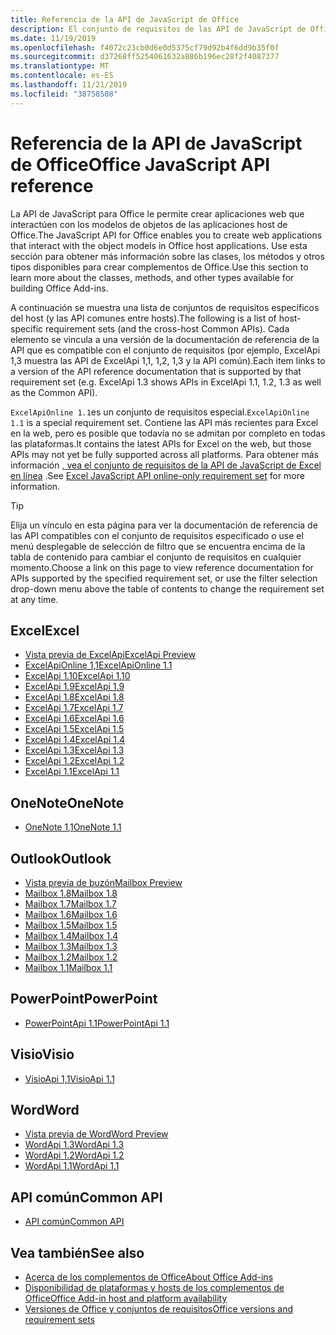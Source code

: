 ```yaml
---
title: Referencia de la API de JavaScript de Office
description: El conjunto de requisitos de las API de JavaScript de Office por host
ms.date: 11/19/2019
ms.openlocfilehash: f4072c23cb0d6e0d5375cf79d92b4f6dd9b35f0f
ms.sourcegitcommit: d37268ff5254061632a886b196ec28f2f4087377
ms.translationtype: MT
ms.contentlocale: es-ES
ms.lasthandoff: 11/21/2019
ms.locfileid: "38758508"
---
```

# <a name="office-javascript-api-reference"></a><span data-ttu-id="29ac1-103">Referencia de la API de JavaScript de Office</span><span class="sxs-lookup"><span data-stu-id="29ac1-103">Office JavaScript API reference</span></span>

<span data-ttu-id="29ac1-104">La API de JavaScript para Office le permite crear aplicaciones web que interactúen con los modelos de objetos de las aplicaciones host de Office.</span><span class="sxs-lookup"><span data-stu-id="29ac1-104">The JavaScript API for Office enables you to create web applications that interact with the object models in Office host applications.</span></span> <span data-ttu-id="29ac1-105">Use esta sección para obtener más información sobre las clases, los métodos y otros tipos disponibles para crear complementos de Office.</span><span class="sxs-lookup"><span data-stu-id="29ac1-105">Use this section to learn more about the classes, methods, and other types available for building Office Add-ins.</span></span>

<span data-ttu-id="29ac1-106">A continuación se muestra una lista de conjuntos de requisitos específicos del host (y las API comunes entre hosts).</span><span class="sxs-lookup"><span data-stu-id="29ac1-106">The following is a list of host-specific requirement sets (and the cross-host Common APIs).</span></span> <span data-ttu-id="29ac1-107">Cada elemento se vincula a una versión de la documentación de referencia de la API que es compatible con el conjunto de requisitos (por ejemplo, ExcelApi 1,3 muestra las API de ExcelApi 1,1, 1,2, 1,3 y la API común).</span><span class="sxs-lookup"><span data-stu-id="29ac1-107">Each item links to a version of the API reference documentation that is supported by that requirement set (e.g. ExcelApi 1.3 shows APIs in ExcelApi 1.1, 1.2, 1.3 as well as the Common API).</span></span>

<span data-ttu-id="29ac1-108">`ExcelApiOnline 1.1`es un conjunto de requisitos especial.</span><span class="sxs-lookup"><span data-stu-id="29ac1-108">`ExcelApiOnline 1.1` is a special requirement set.</span></span> <span data-ttu-id="29ac1-109">Contiene las API más recientes para Excel en la web, pero es posible que todavía no se admitan por completo en todas las plataformas.</span><span class="sxs-lookup"><span data-stu-id="29ac1-109">It contains the latest APIs for Excel on the web, but those APIs may not yet be fully supported across all platforms.</span></span> <span data-ttu-id="29ac1-110">Para obtener más información [, vea el conjunto de requisitos de la API de JavaScript de Excel en línea](/office/dev/add-ins/reference/requirement-sets/excel-api-online-requirement-set) .</span><span class="sxs-lookup"><span data-stu-id="29ac1-110">See [Excel JavaScript API online-only requirement set](/office/dev/add-ins/reference/requirement-sets/excel-api-online-requirement-set) for more information.</span></span>

> [!TIP]
> <span data-ttu-id="29ac1-111">Elija un vínculo en esta página para ver la documentación de referencia de las API compatibles con el conjunto de requisitos especificado o use el menú desplegable de selección de filtro que se encuentra encima de la tabla de contenido para cambiar el conjunto de requisitos en cualquier momento.</span><span class="sxs-lookup"><span data-stu-id="29ac1-111">Choose a link on this page to view reference documentation for APIs supported by the specified requirement set, or use the filter selection drop-down menu above the table of contents to change the requirement set at any time.</span></span>

## <a name="excel"></a><span data-ttu-id="29ac1-112">Excel</span><span class="sxs-lookup"><span data-stu-id="29ac1-112">Excel</span></span>

- [<span data-ttu-id="29ac1-113">Vista previa de ExcelApi</span><span class="sxs-lookup"><span data-stu-id="29ac1-113">ExcelApi Preview</span></span>](/javascript/api/excel?view=excel-js-preview)
- [<span data-ttu-id="29ac1-114">ExcelApiOnline 1,1</span><span class="sxs-lookup"><span data-stu-id="29ac1-114">ExcelApiOnline 1.1</span></span>](/javascript/api/excel?view=excel-js-online)
- [<span data-ttu-id="29ac1-115">ExcelApi 1.10</span><span class="sxs-lookup"><span data-stu-id="29ac1-115">ExcelApi 1.10</span></span>](/javascript/api/excel?view=excel-js-1.10)
- [<span data-ttu-id="29ac1-116">ExcelApi 1.9</span><span class="sxs-lookup"><span data-stu-id="29ac1-116">ExcelApi 1.9</span></span>](/javascript/api/excel?view=excel-js-1.9)
- [<span data-ttu-id="29ac1-117">ExcelApi 1.8</span><span class="sxs-lookup"><span data-stu-id="29ac1-117">ExcelApi 1.8</span></span>](/javascript/api/excel?view=excel-js-1.8)
- [<span data-ttu-id="29ac1-118">ExcelApi 1.7</span><span class="sxs-lookup"><span data-stu-id="29ac1-118">ExcelApi 1.7</span></span>](/javascript/api/excel?view=excel-js-1.7)
- [<span data-ttu-id="29ac1-119">ExcelApi 1.6</span><span class="sxs-lookup"><span data-stu-id="29ac1-119">ExcelApi 1.6</span></span>](/javascript/api/excel?view=excel-js-1.6)
- [<span data-ttu-id="29ac1-120">ExcelApi 1.5</span><span class="sxs-lookup"><span data-stu-id="29ac1-120">ExcelApi 1.5</span></span>](/javascript/api/excel?view=excel-js-1.5)
- [<span data-ttu-id="29ac1-121">ExcelApi 1.4</span><span class="sxs-lookup"><span data-stu-id="29ac1-121">ExcelApi 1.4</span></span>](/javascript/api/excel?view=excel-js-1.4)
- [<span data-ttu-id="29ac1-122">ExcelApi 1.3</span><span class="sxs-lookup"><span data-stu-id="29ac1-122">ExcelApi 1.3</span></span>](/javascript/api/excel?view=excel-js-1.3)
- [<span data-ttu-id="29ac1-123">ExcelApi 1.2</span><span class="sxs-lookup"><span data-stu-id="29ac1-123">ExcelApi 1.2</span></span>](/javascript/api/excel?view=excel-js-1.2)
- [<span data-ttu-id="29ac1-124">ExcelApi 1.1</span><span class="sxs-lookup"><span data-stu-id="29ac1-124">ExcelApi 1.1</span></span>](/javascript/api/excel?view=excel-js-1.1)

## <a name="onenote"></a><span data-ttu-id="29ac1-125">OneNote</span><span class="sxs-lookup"><span data-stu-id="29ac1-125">OneNote</span></span>

- [<span data-ttu-id="29ac1-126">OneNote 1,1</span><span class="sxs-lookup"><span data-stu-id="29ac1-126">OneNote 1.1</span></span>](/javascript/api/onenote?view=onenote-js-1.1)

## <a name="outlook"></a><span data-ttu-id="29ac1-127">Outlook</span><span class="sxs-lookup"><span data-stu-id="29ac1-127">Outlook</span></span>

- [<span data-ttu-id="29ac1-128">Vista previa de buzón</span><span class="sxs-lookup"><span data-stu-id="29ac1-128">Mailbox Preview</span></span>](/javascript/api/outlook?view=outlook-js-preview)
- [<span data-ttu-id="29ac1-129">Mailbox 1.8</span><span class="sxs-lookup"><span data-stu-id="29ac1-129">Mailbox 1.8</span></span>](/javascript/api/outlook?view=outlook-js-1.8)
- [<span data-ttu-id="29ac1-130">Mailbox 1.7</span><span class="sxs-lookup"><span data-stu-id="29ac1-130">Mailbox 1.7</span></span>](/javascript/api/outlook?view=outlook-js-1.7)
- [<span data-ttu-id="29ac1-131">Mailbox 1.6</span><span class="sxs-lookup"><span data-stu-id="29ac1-131">Mailbox 1.6</span></span>](/javascript/api/outlook?view=outlook-js-1.6)
- [<span data-ttu-id="29ac1-132">Mailbox 1.5</span><span class="sxs-lookup"><span data-stu-id="29ac1-132">Mailbox 1.5</span></span>](/javascript/api/outlook?view=outlook-js-1.5)
- [<span data-ttu-id="29ac1-133">Mailbox 1.4</span><span class="sxs-lookup"><span data-stu-id="29ac1-133">Mailbox 1.4</span></span>](/javascript/api/outlook?view=outlook-js-1.4)
- [<span data-ttu-id="29ac1-134">Mailbox 1.3</span><span class="sxs-lookup"><span data-stu-id="29ac1-134">Mailbox 1.3</span></span>](/javascript/api/outlook?view=outlook-js-1.3)
- [<span data-ttu-id="29ac1-135">Mailbox 1.2</span><span class="sxs-lookup"><span data-stu-id="29ac1-135">Mailbox 1.2</span></span>](/javascript/api/outlook?view=outlook-js-1.2)
- [<span data-ttu-id="29ac1-136">Mailbox 1.1</span><span class="sxs-lookup"><span data-stu-id="29ac1-136">Mailbox 1.1</span></span>](/javascript/api/outlook?view=outlook-js-1.1)

## <a name="powerpoint"></a><span data-ttu-id="29ac1-137">PowerPoint</span><span class="sxs-lookup"><span data-stu-id="29ac1-137">PowerPoint</span></span>

- [<span data-ttu-id="29ac1-138">PowerPointApi 1.1</span><span class="sxs-lookup"><span data-stu-id="29ac1-138">PowerPointApi 1.1</span></span>](/javascript/api/powerpoint?view=powerpoint-js-1.1)

## <a name="visio"></a><span data-ttu-id="29ac1-139">Visio</span><span class="sxs-lookup"><span data-stu-id="29ac1-139">Visio</span></span>

- [<span data-ttu-id="29ac1-140">VisioApi 1,1</span><span class="sxs-lookup"><span data-stu-id="29ac1-140">VisioApi 1.1</span></span>](/javascript/api/visio?view=visio-js-1.1)

## <a name="word"></a><span data-ttu-id="29ac1-141">Word</span><span class="sxs-lookup"><span data-stu-id="29ac1-141">Word</span></span>

- [<span data-ttu-id="29ac1-142">Vista previa de Word</span><span class="sxs-lookup"><span data-stu-id="29ac1-142">Word Preview</span></span>](/javascript/api/word?view=word-js-preview)
- [<span data-ttu-id="29ac1-143">WordApi 1.3</span><span class="sxs-lookup"><span data-stu-id="29ac1-143">WordApi 1.3</span></span>](/javascript/api/word?view=word-js-1.3)
- [<span data-ttu-id="29ac1-144">WordApi 1.2</span><span class="sxs-lookup"><span data-stu-id="29ac1-144">WordApi 1.2</span></span>](/javascript/api/word?view=word-js-1.2)
- [<span data-ttu-id="29ac1-145">WordApi 1.1</span><span class="sxs-lookup"><span data-stu-id="29ac1-145">WordApi 1.1</span></span>](/javascript/api/word?view=word-js-1.1)

## <a name="common-api"></a><span data-ttu-id="29ac1-146">API común</span><span class="sxs-lookup"><span data-stu-id="29ac1-146">Common API</span></span>

- [<span data-ttu-id="29ac1-147">API común</span><span class="sxs-lookup"><span data-stu-id="29ac1-147">Common API</span></span>](/javascript/api/office?view=common-js)

## <a name="see-also"></a><span data-ttu-id="29ac1-148">Vea también</span><span class="sxs-lookup"><span data-stu-id="29ac1-148">See also</span></span>

- [<span data-ttu-id="29ac1-149">Acerca de los complementos de Office</span><span class="sxs-lookup"><span data-stu-id="29ac1-149">About Office Add-ins</span></span>](/office/dev/add-ins/overview)
- [<span data-ttu-id="29ac1-150">Disponibilidad de plataformas y hosts de los complementos de Office</span><span class="sxs-lookup"><span data-stu-id="29ac1-150">Office Add-in host and platform availability</span></span>](/office/dev/add-ins/overview/office-add-in-availability)
- [<span data-ttu-id="29ac1-151">Versiones de Office y conjuntos de requisitos</span><span class="sxs-lookup"><span data-stu-id="29ac1-151">Office versions and requirement sets</span></span>](/office/dev/add-ins/develop/office-versions-and-requirement-sets)

